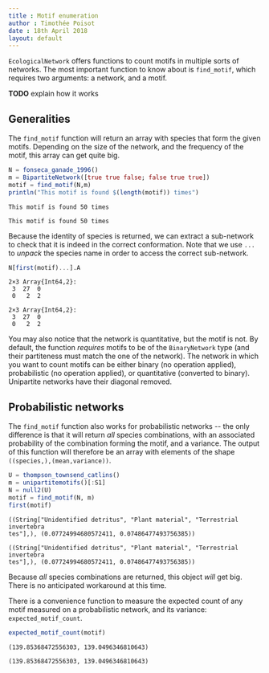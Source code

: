 ```yaml
---
title : Motif enumeration
author : Timothée Poisot
date : 18th April 2018
layout: default
---
```





`EcologicalNetwork` offers functions to count motifs in multiple sorts of
networks. The most important function to know about is `find_motif`, which
requires two arguments: a network, and a motif.



**TODO** explain how it works



## Generalities



The `find_motif` function will return an array with species that form the
given motifs. Depending on the size of the network, and the frequency of the
motif, this array can get quite big.

````julia
N = fonseca_ganade_1996()
m = BipartiteNetwork([true true false; false true true])
motif = find_motif(N,m)
println("This motif is found $(length(motif)) times")
````


````
This motif is found 50 times
````






````
This motif is found 50 times
````




Because the identity of species is returned, we can extract a sub-network to
check that it is indeed in the correct conformation. Note that we use `...`
to *unpack* the species name in order to access the correct sub-network.

````julia
N[first(motif)...].A
````


````
2×3 Array{Int64,2}:
 3  27  0
 0   2  2
````






````
2×3 Array{Int64,2}:
 3  27  0
 0   2  2
````




You may also notice that the network is quantitative, but the motif is not.
By default, the function *requires* motifs to be of the `BinaryNetwork` type
(and their partiteness must match the one of the network). The network in
which you want to count motifs can be either binary (no operation applied),
probabilistic (no operation applied), or quantitative (converted to binary).
Unipartite networks have their diagonal removed.



## Probabilistic networks



The `find_motif` function also works for probabilistic networks -- the only
difference is that it will return *all* species combinations, with an
associated probability of the combination forming the motif, and a variance.
The output of this function will therefore be an array with elements of the
shape `((species,),(mean,variance))`.

````julia
U = thompson_townsend_catlins()
m = unipartitemotifs()[:S1]
N = null2(U)
motif = find_motif(N, m)
first(motif)
````


````
((String["Unidentified detritus", "Plant material", "Terrestrial invertebra
tes"],), (0.07724994680572411, 0.07486477493756385))
````






````
((String["Unidentified detritus", "Plant material", "Terrestrial invertebra
tes"],), (0.07724994680572411, 0.07486477493756385))
````




Because *all* species combinations are returned, this object *will* get big.
There is no anticipated workaround at this time.



There is a convenience function to measure the expected count of any motif
measured on a probabilistic network, and its variance:
`expected_motif_count`.

````julia
expected_motif_count(motif)
````


````
(139.85368472556303, 139.0496346810643)
````






````
(139.85368472556303, 139.0496346810643)
````
